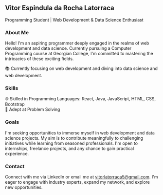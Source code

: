 ## Vitor Espindula da Rocha Latorraca  
Programming Student | Web Development & Data Science Enthusiast  

### About Me  
Hello! I'm an aspiring programmer deeply engaged in the realms of web development and data science. Currently pursuing a Computer Programming course at Georgian College, I'm committed to mastering the intricacies of these exciting fields.

📚 Currently focusing on web development and diving into data science and web development.

### Skills  
🌐 Skilled in Programming Languages: React, Java, JavaScript, HTML, CSS, Bootstrap  
🚀 Adept at Problem Solving  

### Goals  
I'm seeking opportunities to immerse myself in web development and data science projects. My aim is to contribute meaningfully to challenging initiatives while learning from seasoned professionals. I'm open to internships, freelance projects, and any chance to gain practical experience.

### Contact  
Connect with me via LinkedIn or email me at vitorlatorraca5@gmail.com. I'm eager to engage with industry experts, expand my network, and explore new opportunities.
